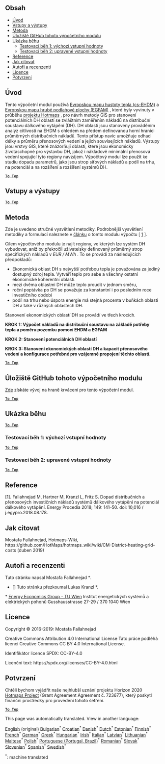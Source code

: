 <h2> Obsah </h2><ul><li> <a href="#introduction">Úvod</a> </li><li> <a href="#inputs-and-outputs">Vstupy a výstupy</a> </li><li> <a href="#method">Metoda</a> </li><li> <a href="#GitHub-Repository-of-this-calculation-module">Úložiště GitHub tohoto výpočetního modulu</a> </li><li> <a href="#sample-run">Ukázka běhu</a> <ul><li> <a href="#test-run-1-default-input-values">Testovací běh 1: výchozí vstupní hodnoty</a> </li><li> <a href="#test-run-2-modified-input-values">Testovací běh 2: upravené vstupní hodnoty</a> </li></ul></li><li> <a href="#references">Reference</a> </li><li> <a href="#how-to-cite">Jak citovat</a> </li><li> <a href="#authors-and-reviewers">Autoři a recenzenti</a> </li><li> <a href="#license">Licence</a> </li><li> <a href="#acknowledgement">Potvrzení</a> </li></ul><h2> Úvod </h2><p> Tento výpočetní modul používá <a href="https://gitlab.com/hotmaps/heat/heat_tot_curr_density">Evropskou mapu hustoty tepla (cs-EHDM)</a> a <a href="https://gitlab.com/hotmaps/gfa_tot_curr_density">Evropskou mapu hrubé podlahové plochy (EGFAM)</a> , které byly vyvinuty v průběhu <a href="https://www.hotmaps-project.eu/">projektu Hotmaps</a> , pro návrh metody GIS pro stanovení potenciálních DH oblastí se zvláštním zaměřením nákladů na distribuční soustavu dálkového vytápění (DH). DH oblasti jsou stanoveny prováděním analýz citlivosti na EHDM s ohledem na předem definovanou horní hranici průměrných distribučních nákladů. Tento přístup navíc umožňuje odhad délky a průměru přenosových vedení a jejich souvisejících nákladů. Výstupy jsou vrstvy GIS, které znázorňují oblasti, které jsou ekonomicky životaschopné pro výstavbu DH, jakož i nákladově minimální přenosová vedení spojující tyto regiony navzájem. Výpočtový modul lze použít ke studiu dopadu parametrů, jako jsou strop síťových nákladů a podíl na trhu, na potenciál a na rozšíření a rozšíření systémů DH. </p><p><ins> <code><strong><a href="#table-of-contents">To Top</a></strong></code> </ins> </p><h2> Vstupy a výstupy </h2><p><ins> <code><strong><a href="#table-of-contents">To Top</a></strong></code> </ins> </p><h2> Metoda </h2><p> Zde je uvedeno stručné vysvětlení metodiky. Podrobnější vysvětlení metodiky a formulací naleznete v <a href="https://www.sciencedirect.com/science/article/pii/S1876610218304740">článku</a> o tomto modulu výpočtu [ <a href="#References">1</a> ]. </p><p> Cílem výpočtového modulu je najít regiony, ve kterých lze systém DH vybudovat, aniž by překročil uživatelsky definovaný průměrný strop specifických nákladů v <em><em>EUR / MWh</em></em> . To se provádí za následujících předpokladů: </p><ul><li> Ekonomická oblast DH s nejvyšší potřebou tepla je považována za jediný dostupný zdroj tepla. Vytváří teplo pro sebe a všechny ostatní ekonomické koherentní oblasti. </li><li> mezi dvěma oblastmi DH může teplo proudit v jednom směru, </li><li> roční poptávka po DH se považuje za konstantní i po posledním roce investičního období </li><li> podíl na trhu nebo úspora energie má stejná procenta v buňkách oblasti DH a také v různých oblastech DH. </li></ul><p> Stanovení ekonomických oblastí DH se provádí ve třech krocích. </p><p> <strong>KROK 1: Výpočet nákladů na distribuční soustavu na základě potřeby tepla a poměru pozemku pomocí EHDM a EGFAM</strong> </p><p> <strong>KROK 2: Stanovení potenciálních DH oblastí</strong> </p><p> <strong>KROK 3: Stanovení ekonomických oblastí DH a kapacit přenosového vedení a konfigurace potřebné pro vzájemné propojení těchto oblastí.</strong> </p><p><ins> <code><strong><a href="#table-of-contents">To Top</a></strong></code> </ins> </p><h2> Úložiště GitHub tohoto výpočetního modulu </h2><p> <a href="https://github.com/HotMaps/dh_economic_assessment/tree/develop">Zde</a> získáte vývoj na hraně krvácení pro tento výpočetní modul. </p><p><ins> <code><strong><a href="#table-of-contents">To Top</a></strong></code> </ins> </p><h2> Ukázka běhu </h2><p><ins> <code><strong><a href="#table-of-contents">To Top</a></strong></code> </ins> </p><h3> Testovací běh 1: výchozí vstupní hodnoty </h3><p><ins> <code><strong><a href="#table-of-contents">To Top</a></strong></code> </ins> </p><h3> Testovací běh 2: upravené vstupní hodnoty </h3><p><ins> <code><strong><a href="#table-of-contents">To Top</a></strong></code> </ins> </p><h2> Reference </h2><p> [1]. Fallahnejad M, Hartner M, Kranzl L, Fritz S. Dopad distribučních a přenosových investičních nákladů systémů dálkového vytápění na potenciál dálkového vytápění. Energy Procedia 2018; 149: 141–50. doi: 10,016 / j.egypro.2018.08.178. </p><h2> Jak citovat </h2><p> Mostafa Fallahnejad, Hotmaps-Wiki, https://github.com/HotMaps/hotmaps_wiki/wiki/CM-District-heating-grid-costs (duben 2019) </p><h2> Autoři a recenzenti </h2><p> Tuto stránku napsal Mostafa Fallahnejad *. </p><ul><li> [] Tuto stránku přezkoumal Lukas Kranzl *. </li></ul><p> * <a href="https://eeg.tuwien.ac.at/">Energy Economics Group - TU Wien</a> Institut energetických systémů a elektrických pohonů Gusshausstrasse 27-29 / 370 1040 Wien </p><h2> Licence </h2><p> Copyright © 2016-2019: Mostafa Fallahnejad </p><p> Creative Commons Attribution 4.0 International License Tato práce podléhá licenci Creative Commons CC BY 4.0 International License. </p><p> Identifikátor licence SPDX: CC-BY-4.0 </p><p> Licenční text: https://spdx.org/licenses/CC-BY-4.0.html </p><h2> Potvrzení </h2><p> Chtěli bychom vyjádřit naše nejhlubší uznání projektu Horizon 2020 <a href="https://www.hotmaps-project.eu">Hotmaps Project</a> (Grant Agreement Agreement č. 723677), který poskytl finanční prostředky pro provedení tohoto šetření. </p><p><ins> <code><strong><a href="#table-of-contents">To Top</a></strong></code> </ins> </p>

This page was automatically translated. View in another language:

[English](en-CM-District-heating-potential-economic-assessment) (original) [Bulgarian](bg-CM-District-heating-potential-economic-assessment)<sup>\*</sup> [Croatian](hr-CM-District-heating-potential-economic-assessment)<sup>\*</sup>  [Danish](da-CM-District-heating-potential-economic-assessment)<sup>\*</sup> [Dutch](nl-CM-District-heating-potential-economic-assessment)<sup>\*</sup> [Estonian](et-CM-District-heating-potential-economic-assessment)<sup>\*</sup> [Finnish](fi-CM-District-heating-potential-economic-assessment)<sup>\*</sup> [French](fr-CM-District-heating-potential-economic-assessment)<sup>\*</sup> [German](de-CM-District-heating-potential-economic-assessment)<sup>\*</sup> [Greek](el-CM-District-heating-potential-economic-assessment)<sup>\*</sup> [Hungarian](hu-CM-District-heating-potential-economic-assessment)<sup>\*</sup> [Irish](ga-CM-District-heating-potential-economic-assessment)<sup>\*</sup> [Italian](it-CM-District-heating-potential-economic-assessment)<sup>\*</sup> [Latvian](lv-CM-District-heating-potential-economic-assessment)<sup>\*</sup> [Lithuanian](lt-CM-District-heating-potential-economic-assessment)<sup>\*</sup> [Maltese](mt-CM-District-heating-potential-economic-assessment)<sup>\*</sup> [Polish](pl-CM-District-heating-potential-economic-assessment)<sup>\*</sup> [Portuguese (Portugal, Brazil)](pt-CM-District-heating-potential-economic-assessment)<sup>\*</sup> [Romanian](ro-CM-District-heating-potential-economic-assessment)<sup>\*</sup> [Slovak](sk-CM-District-heating-potential-economic-assessment)<sup>\*</sup> [Slovenian](sl-CM-District-heating-potential-economic-assessment)<sup>\*</sup> [Spanish](es-CM-District-heating-potential-economic-assessment)<sup>\*</sup> [Swedish](sv-CM-District-heating-potential-economic-assessment)<sup>\*</sup> 

<sup>\*</sup>: machine translated
